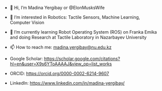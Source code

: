 - 👋 Hi, I’m Madina Yergibay or @ElonMusksWife
- 👀 I’m interested in Robotics: Tactile Sensors, Machine Learning, Computer Vision
- 🌱 I’m currently learning Robot Operating System (ROS) on Franka Emika and doing Research at Tactile Laboratory in Nazarbayev University

- 📫 How to reach me: madina.yergibay@nu.edu.kz
- Google Scholar: https://scholar.google.com/citations?hl=en&user=X9s6YToAAAAJ&view_op=list_works
- ORCID: https://orcid.org/0000-0002-6214-9607
- LinkedIn: https://www.linkedin.com/in/madina-yergibay/

<!---
ElonMusksWife/ElonMusksWife is a ✨ special ✨ repository because its `README.md` (this file) appears on your GitHub profile.
You can click the Preview link to take a look at your changes.
--->
